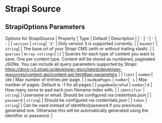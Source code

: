 # Strapi Source


## StrapiOptions Parameters
Options for StrapiSource
| Property | Type | Default | Description |
| - | - | - | - |
| <a name="module_strapi-source.StrapiOptions+version">`version`</a> |  <code>string</code>| <code>'3'</code>   | Only version 3 is supported currently. |
| <a name="module_strapi-source.StrapiOptions+baseUrl">`baseUrl`</a> |  <code>string</code>| <code></code>   | The base url of your Strapi CMS (with or without trailing slash). |
| <a name="module_strapi-source.StrapiOptions+queries">`queries`</a> |  <code>Array.&lt;string&gt;</code>| <code>[]</code>   | Queries for each type of content you want to save. One per content type. Content will be stored  as numbered, paginated JSONs. You can include all query parameters supported by Strapi: https://docs-v3.strapi.io/developer-docs/latest/developer-resources/content-api/content-api.html#api-parameters |
| <a name="module_strapi-source.StrapiOptions+limit">`limit`</a> |  <code>number</code>| <code>100</code>   | Max number of entries per page. |
| <a name="module_strapi-source.StrapiOptions+maxNumPages">`maxNumPages`</a> |  <code>number</code>| <code>-1</code>   | Max number of pages. Default is -1 for all pages |
| <a name="module_strapi-source.StrapiOptions+pageNumZeroPad">`pageNumZeroPad`</a> |  <code>number</code>| <code>0</code>   | How many zeros to pad each json filename index with. |
| <a name="module_strapi-source.StrapiOptions+identifier">`identifier`</a> |  <code>string</code>| <code></code>   | Username or email. Should be configured via credentials.json |
| <a name="module_strapi-source.StrapiOptions+password">`password`</a> |  <code>string</code>| <code></code>   | Should be configured via credentials.json |
| <a name="module_strapi-source.StrapiOptions+token">`token`</a> |  <code>string</code>| <code></code>   | Can be used instead of identifer/password if you previously generated one. Otherwise this will be automatically generated using the identifier or password. |
